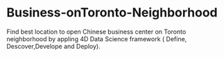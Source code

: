 # Business-onToronto-Neighborhood
Find best location to open Chinese business center on Toronto neighborhood by appling 4D Data Science framework ( Define, Descover,Develope and Deploy). 

